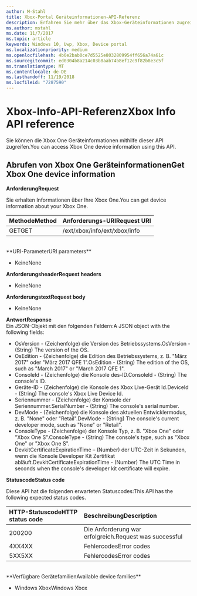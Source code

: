 ```yaml
---
author: M-Stahl
title: Xbox-Portal Geräteinformationen-API-Referenz
description: Erfahren Sie mehr über das Xbox-Geräteinformationen zugreifen.
ms.author: mstahl
ms.date: 11/7/2017
ms.topic: article
keywords: Windows 10, Uwp, Xbox, Device portal
ms.localizationpriority: medium
ms.openlocfilehash: 4b0e2bab0ce7d5525e8032809954ff656a74a61c
ms.sourcegitcommit: ed0304b8a214c03b8aab74b8ef12c9f82b8e3c5f
ms.translationtype: MT
ms.contentlocale: de-DE
ms.lasthandoff: 11/19/2018
ms.locfileid: "7287590"
---
```

# <a name="xbox-info-api-reference"></a><span data-ttu-id="0f9b6-104">Xbox-Info-API-Referenz</span><span class="sxs-lookup"><span data-stu-id="0f9b6-104">Xbox Info API reference</span></span>   
<span data-ttu-id="0f9b6-105">Sie können die Xbox One Geräteinformationen mithilfe dieser API zugreifen.</span><span class="sxs-lookup"><span data-stu-id="0f9b6-105">You can access Xbox One device information using this API.</span></span>

## <a name="get-xbox-one-device-information"></a><span data-ttu-id="0f9b6-106">Abrufen von Xbox One Geräteinformationen</span><span class="sxs-lookup"><span data-stu-id="0f9b6-106">Get Xbox One device information</span></span>

**<span data-ttu-id="0f9b6-107">Anforderung</span><span class="sxs-lookup"><span data-stu-id="0f9b6-107">Request</span></span>**

<span data-ttu-id="0f9b6-108">Sie erhalten Informationen über Ihre Xbox One.</span><span class="sxs-lookup"><span data-stu-id="0f9b6-108">You can get device information about your Xbox One.</span></span>

<span data-ttu-id="0f9b6-109">Methode</span><span class="sxs-lookup"><span data-stu-id="0f9b6-109">Method</span></span>      | <span data-ttu-id="0f9b6-110">Anforderungs-URI</span><span class="sxs-lookup"><span data-stu-id="0f9b6-110">Request URI</span></span>
:------     | :-----
<span data-ttu-id="0f9b6-111">GET</span><span class="sxs-lookup"><span data-stu-id="0f9b6-111">GET</span></span> | <span data-ttu-id="0f9b6-112">/ext/xbox/info</span><span class="sxs-lookup"><span data-stu-id="0f9b6-112">/ext/xbox/info</span></span>
<br />
**<span data-ttu-id="0f9b6-113">URI-Parameter</span><span class="sxs-lookup"><span data-stu-id="0f9b6-113">URI parameters</span></span>**

- <span data-ttu-id="0f9b6-114">Keine</span><span class="sxs-lookup"><span data-stu-id="0f9b6-114">None</span></span>

**<span data-ttu-id="0f9b6-115">Anforderungsheader</span><span class="sxs-lookup"><span data-stu-id="0f9b6-115">Request headers</span></span>**

- <span data-ttu-id="0f9b6-116">Keine</span><span class="sxs-lookup"><span data-stu-id="0f9b6-116">None</span></span>

**<span data-ttu-id="0f9b6-117">Anforderungstext</span><span class="sxs-lookup"><span data-stu-id="0f9b6-117">Request body</span></span>**

- <span data-ttu-id="0f9b6-118">Keine</span><span class="sxs-lookup"><span data-stu-id="0f9b6-118">None</span></span>

**<span data-ttu-id="0f9b6-119">Antwort</span><span class="sxs-lookup"><span data-stu-id="0f9b6-119">Response</span></span>**   
<span data-ttu-id="0f9b6-120">Ein JSON-Objekt mit den folgenden Feldern:</span><span class="sxs-lookup"><span data-stu-id="0f9b6-120">A JSON object with the following fields:</span></span>

* <span data-ttu-id="0f9b6-121">OsVersion - (Zeichenfolge) die Version des Betriebssystems.</span><span class="sxs-lookup"><span data-stu-id="0f9b6-121">OsVersion - (String) The version of the OS.</span></span>
* <span data-ttu-id="0f9b6-122">OsEdition - (Zeichenfolge) die Edition des Betriebssystems, z. B. "März 2017" oder "März 2017 QFE 1".</span><span class="sxs-lookup"><span data-stu-id="0f9b6-122">OsEdition - (String) The edition of the OS, such as "March 2017" or "March 2017 QFE 1".</span></span>
* <span data-ttu-id="0f9b6-123">ConsoleId - (Zeichenfolge) die Konsole des-ID.</span><span class="sxs-lookup"><span data-stu-id="0f9b6-123">ConsoleId - (String) The console's ID.</span></span>
* <span data-ttu-id="0f9b6-124">Geräte-ID - (Zeichenfolge) die Konsole des Xbox Live-Gerät Id.</span><span class="sxs-lookup"><span data-stu-id="0f9b6-124">DeviceId - (String) The console's Xbox Live Device Id.</span></span>
* <span data-ttu-id="0f9b6-125">Seriennummer - (Zeichenfolge) der Konsole der Seriennummer.</span><span class="sxs-lookup"><span data-stu-id="0f9b6-125">SerialNumber - (String) The console's serial number.</span></span>
* <span data-ttu-id="0f9b6-126">DevMode - (Zeichenfolge) die Konsole des aktuellen Entwicklermodus, z. B. "None" oder "Retail".</span><span class="sxs-lookup"><span data-stu-id="0f9b6-126">DevMode - (String) The console's current developer mode, such as "None" or "Retail".</span></span>
* <span data-ttu-id="0f9b6-127">ConsoleType - (Zeichenfolge) der Konsole Typ, z. B. "Xbox One" oder "Xbox One S".</span><span class="sxs-lookup"><span data-stu-id="0f9b6-127">ConsoleType - (String) The console's type, such as "Xbox One" or "Xbox One S".</span></span>
* <span data-ttu-id="0f9b6-128">DevkitCertificateExpirationTime – (Number) der UTC-Zeit in Sekunden, wenn die Konsole Developer Kit Zertifikat abläuft.</span><span class="sxs-lookup"><span data-stu-id="0f9b6-128">DevkitCertificateExpirationTime - (Number) The UTC Time in seconds when the console's developer kit certificate will expire.</span></span>

**<span data-ttu-id="0f9b6-129">Statuscode</span><span class="sxs-lookup"><span data-stu-id="0f9b6-129">Status code</span></span>**

<span data-ttu-id="0f9b6-130">Diese API hat die folgenden erwarteten Statuscodes:</span><span class="sxs-lookup"><span data-stu-id="0f9b6-130">This API has the following expected status codes.</span></span>

<span data-ttu-id="0f9b6-131">HTTP-Statuscode</span><span class="sxs-lookup"><span data-stu-id="0f9b6-131">HTTP status code</span></span>      | <span data-ttu-id="0f9b6-132">Beschreibung</span><span class="sxs-lookup"><span data-stu-id="0f9b6-132">Description</span></span>
:------     | :-----
<span data-ttu-id="0f9b6-133">200</span><span class="sxs-lookup"><span data-stu-id="0f9b6-133">200</span></span> | <span data-ttu-id="0f9b6-134">Die Anforderung war erfolgreich.</span><span class="sxs-lookup"><span data-stu-id="0f9b6-134">Request was successful</span></span>
<span data-ttu-id="0f9b6-135">4XX</span><span class="sxs-lookup"><span data-stu-id="0f9b6-135">4XX</span></span> | <span data-ttu-id="0f9b6-136">Fehlercodes</span><span class="sxs-lookup"><span data-stu-id="0f9b6-136">Error codes</span></span>
<span data-ttu-id="0f9b6-137">5XX</span><span class="sxs-lookup"><span data-stu-id="0f9b6-137">5XX</span></span> | <span data-ttu-id="0f9b6-138">Fehlercodes</span><span class="sxs-lookup"><span data-stu-id="0f9b6-138">Error codes</span></span>

<br />
**<span data-ttu-id="0f9b6-139">Verfügbare Gerätefamilien</span><span class="sxs-lookup"><span data-stu-id="0f9b6-139">Available device families</span></span>**

* <span data-ttu-id="0f9b6-140">Windows Xbox</span><span class="sxs-lookup"><span data-stu-id="0f9b6-140">Windows Xbox</span></span>